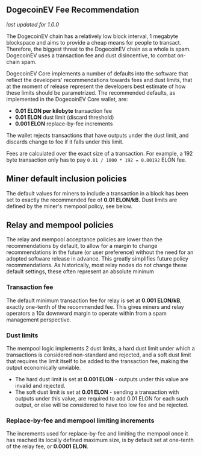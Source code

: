 DogecoinEV Fee Recommendation
----------------------------

_last updated for 1.0.0_

The DogecoinEV chain has a relatively low block interval, 1 megabyte blockspace
and aims to provide a cheap means for people to transact. Therefore, the biggest
threat to the DogecoinEV chain as a whole is spam. DogecoinEV uses a transaction fee
and dust disincentive, to combat on-chain spam.

DogecoinEV Core implements a number of defaults into the software that reflect the
developers' recommendations towards fees and dust limits, that at the moment of
release represent the developers best estimate of how these limits should be
parametrized. The recommended defaults, as implemented in the DogecoinEV Core
wallet, are:

- **0.01 ELON per kilobyte** transaction fee
- **0.01 ELON** dust limit (discard threshold)
- **0.001 ELON** replace-by-fee increments

The wallet rejects transactions that have outputs under the dust limit, and
discards change to fee if it falls under this limit.

Fees are calculated over the exact size of a transaction. For example, a 192 byte
transaction only has to pay `0.01 / 1000 * 192 = 0.00192` ELON fee.

## Miner default inclusion policies

The default values for miners to include a transaction in a block has been set
to exactly the recommended fee of **0.01 ELON/kB.** Dust limits are defined by
the miner's mempool policy, see below.

## Relay and mempool policies

The relay and mempool acceptance policies are lower than the recommendations
by default, to allow for a margin to change recommendations in the future (or
user preference) without the need for an adopted software release in advance.
This greatly simplifies future policy recommendations. As historically, most
relay nodes do not change these default settings, these often represent an
absolute mininum

### Transaction fee

The default minimum transaction fee for relay is set at **0.001 ELON/kB**,
exactly one-tenth of the recommended fee. This gives miners and relay operators
a 10x downward margin to operate within from a spam management perspective.

### Dust limits

The mempool logic implements 2 dust limits, a hard dust limit under which a
transactions is considered non-standard and rejected, and a soft dust limit
that requires the limit itself to be added to the transaction fee, making the
output economically unviable.

- The hard dust limit is set at **0.001 ELON** - outputs under this value are
  invalid and rejected.
- The soft dust limit is set at **0.01 ELON** - sending a transaction with outputs
  under this value, are required to add 0.01 ELON for each such output, or else
  will be considered to have too low fee and be rejected.

### Replace-by-fee and mempool limiting increments

The increments used for replace-by-fee and limiting the mempool once it has
reached its locally defined maximum size, is by default set at one-tenth of
the relay fee, or **0.0001 ELON**.
